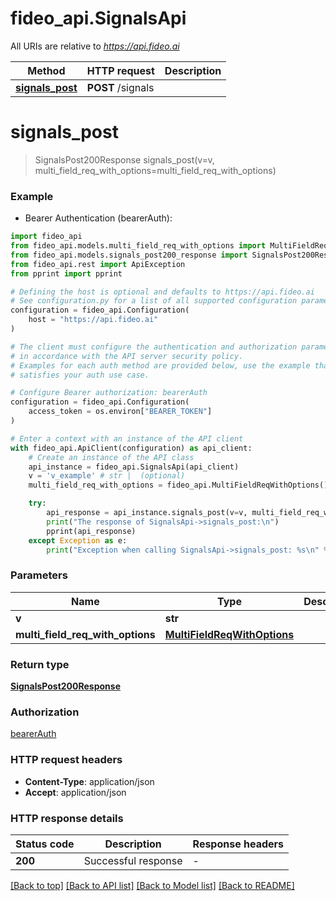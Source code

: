 # fideo_api.SignalsApi

All URIs are relative to *https://api.fideo.ai*

Method | HTTP request | Description
------------- | ------------- | -------------
[**signals_post**](SignalsApi.md#signals_post) | **POST** /signals | 


# **signals_post**
> SignalsPost200Response signals_post(v=v, multi_field_req_with_options=multi_field_req_with_options)



### Example

* Bearer Authentication (bearerAuth):

```python
import fideo_api
from fideo_api.models.multi_field_req_with_options import MultiFieldReqWithOptions
from fideo_api.models.signals_post200_response import SignalsPost200Response
from fideo_api.rest import ApiException
from pprint import pprint

# Defining the host is optional and defaults to https://api.fideo.ai
# See configuration.py for a list of all supported configuration parameters.
configuration = fideo_api.Configuration(
    host = "https://api.fideo.ai"
)

# The client must configure the authentication and authorization parameters
# in accordance with the API server security policy.
# Examples for each auth method are provided below, use the example that
# satisfies your auth use case.

# Configure Bearer authorization: bearerAuth
configuration = fideo_api.Configuration(
    access_token = os.environ["BEARER_TOKEN"]
)

# Enter a context with an instance of the API client
with fideo_api.ApiClient(configuration) as api_client:
    # Create an instance of the API class
    api_instance = fideo_api.SignalsApi(api_client)
    v = 'v_example' # str |  (optional)
    multi_field_req_with_options = fideo_api.MultiFieldReqWithOptions() # MultiFieldReqWithOptions |  (optional)

    try:
        api_response = api_instance.signals_post(v=v, multi_field_req_with_options=multi_field_req_with_options)
        print("The response of SignalsApi->signals_post:\n")
        pprint(api_response)
    except Exception as e:
        print("Exception when calling SignalsApi->signals_post: %s\n" % e)
```



### Parameters


Name | Type | Description  | Notes
------------- | ------------- | ------------- | -------------
 **v** | **str**|  | [optional] 
 **multi_field_req_with_options** | [**MultiFieldReqWithOptions**](MultiFieldReqWithOptions.md)|  | [optional] 

### Return type

[**SignalsPost200Response**](SignalsPost200Response.md)

### Authorization

[bearerAuth](../README.md#bearerAuth)

### HTTP request headers

 - **Content-Type**: application/json
 - **Accept**: application/json

### HTTP response details

| Status code | Description | Response headers |
|-------------|-------------|------------------|
**200** | Successful response |  -  |

[[Back to top]](#) [[Back to API list]](../README.md#documentation-for-api-endpoints) [[Back to Model list]](../README.md#documentation-for-models) [[Back to README]](../README.md)

